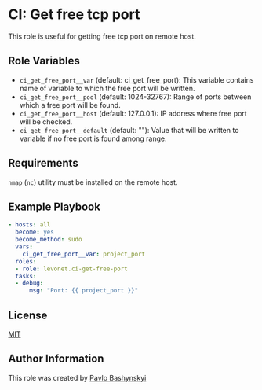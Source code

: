# CI: Get free tcp port

This role is useful for getting free tcp port on remote host.

## Role Variables

- `ci_get_free_port__var` (default: ci_get_free_port): This variable contains name of variable to which the free port will be written.
- `ci_get_free_port__pool` (default: 1024-32767): Range of ports between which a free port will be found.
- `ci_get_free_port__host` (default: 127.0.0.1): IP address where free port will be checked.
- `ci_get_free_port__default` (default: ""): Value that will be written to variable if no free port is found among range.

## Requirements

`nmap` (`nc`) utility must be installed on the remote host.

## Example Playbook

```yaml
- hosts: all
  become: yes
  become_method: sudo
  vars:
    ci_get_free_port__var: project_port
  roles:
  - role: levonet.ci-get-free-port
  tasks:
  - debug:
      msg: "Port: {{ project_port }}"
```

## License

[MIT](https://opensource.org/licenses/MIT)

## Author Information

This role was created by [Pavlo Bashynskyi](https://github.com/levonet)
